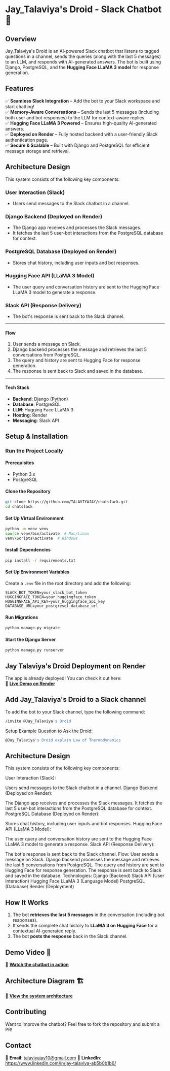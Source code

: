 
# **Jay_Talaviya's Droid - Slack Chatbot** 🤖  

## **Overview**  
Jay_Talaviya's Droid is an AI-powered Slack chatbot that listens to tagged questions in a channel, sends the queries (along with the last 5 messages) to an LLM, and responds with AI-generated answers. The bot is built using Django, PostgreSQL, and the **Hugging Face LLaMA 3 model** for response generation.

## **Features**  
✅ **Seamless Slack Integration** – Add the bot to your Slack workspace and start chatting!  
✅ **Memory-Aware Conversations** – Sends the last 5 messages (including both user and bot responses) to the LLM for context-aware replies.  
✅ **Hugging Face LLaMA 3 Powered** – Ensures high-quality AI-generated answers.  
✅ **Deployed on Render** – Fully hosted backend with a user-friendly Slack authentication page.  
✅ **Secure & Scalable** – Built with Django and PostgreSQL for efficient message storage and retrieval.  

## **Architecture Design**

This system consists of the following key components:

### **User Interaction (Slack)**  
- Users send messages to the Slack chatbot in a channel.

### **Django Backend (Deployed on Render)**  
- The Django app receives and processes the Slack messages.  
- It fetches the last 5 user-bot interactions from the PostgreSQL database for context.

### **PostgreSQL Database (Deployed on Render)**  
- Stores chat history, including user inputs and bot responses.

### **Hugging Face API (LLaMA 3 Model)**  
- The user query and conversation history are sent to the Hugging Face LLaMA 3 model to generate a response.

### **Slack API (Response Delivery)**  
- The bot's response is sent back to the Slack channel.

---

#### **Flow**  
1. User sends a message on Slack.  
2. Django backend processes the message and retrieves the last 5 conversations from PostgreSQL.  
3. The query and history are sent to Hugging Face for response generation.  
4. The response is sent back to Slack and saved in the database.

---

#### **Tech Stack**  
- **Backend**: Django (Python)  
- **Database**: PostgreSQL  
- **LLM**: Hugging Face LLaMA 3  
- **Hosting**: Render  
- **Messaging**: Slack API

## **Setup & Installation**  

### **Run the Project Locally**  
#### **Prerequisites**  
- Python 3.x  
- PostgreSQL  

#### **Clone the Repository**  
```sh
git clone https://github.com/TALAVIYAJAY/chatslack.git
cd chatslack
```

#### **Set Up Virtual Environment**  
```sh
python -m venv venv
source venv/bin/activate  # Mac/Linux
venv\Scripts\activate  # Windows
```

#### **Install Dependencies**  
```sh
pip install -r requirements.txt
```

#### **Set Up Environment Variables**  
Create a `.env` file in the root directory and add the following:  
```env
SLACK_BOT_TOKEN=your_slack_bot_token
HUGGINGFACE_TOKEN=your_huggingface_token
HUGGINGFACE_API_KEY=your_huggingface_api_key
DATABASE_URL=your_postgresql_database_url
```

#### **Run Migrations**  
```sh
python manage.py migrate
```

#### **Start the Django Server**  
```sh
python manage.py runserver
```

## **Jay Talaviya's Droid Deployment on Render**  
The app is already deployed! You can check it out here:  
📌 **[Live Demo on Render](https://chat-slack-live.onrender.com/)**  

## **Add Jay_Talaviya's Droid to a Slack channel**  
To add the bot to your Slack channel, type the following command: 
```sh
/invite @Jay_Talaviya's Droid
```
Setup Example Question to Ask the Droid: 
```sh
@Jay_Talaviya's Droid explain Law of Thermodynamics
```

## **Architecture Design**  
This system consists of the following key components:

User Interaction (Slack):

Users send messages to the Slack chatbot in a channel.
Django Backend (Deployed on Render):

The Django app receives and processes the Slack messages.
It fetches the last 5 user-bot interactions from the PostgreSQL database for context.
PostgreSQL Database (Deployed on Render):

Stores chat history, including user inputs and bot responses.
Hugging Face API (LLaMA 3 Model):

The user query and conversation history are sent to the Hugging Face LLaMA 3 model to generate a response.
Slack API (Response Delivery):

The bot's response is sent back to the Slack channel.
Flow:
User sends a message on Slack.
Django backend processes the message and retrieves the last 5 conversations from PostgreSQL.
The query and history are sent to Hugging Face for response generation.
The response is sent back to Slack and saved in the database.
Technologies:
Django (Backend)
Slack API (User Interaction)
Hugging Face LLaMA 3 (Language Model)
PostgreSQL (Database)
Render (Deployment)

## **How It Works**  
1. The bot **retrieves the last 5 messages** in the conversation (including bot responses).  
2. It sends the complete chat history to **LLaMA 3 on Hugging Face** for a contextual AI-generated reply.  
3. The bot **posts the response** back in the Slack channel.  

## **Demo Video 🎥**  
📌 **[Watch the chatbot in action](INSERT_VIDEO_DEMO_LINK_HERE)**  

## **Architecture Diagram 🏗️**  
📌 **[View the system architecture](INSERT_ARCHITECTURE_DIAGRAM_LINK_HERE)**  

## **Contributing**  
Want to improve the chatbot? Feel free to fork the repository and submit a PR!  

## **Contact**  
📧 **Email**: talaviyajay10@gmail.com 
🔗 **LinkedIn**: https://www.linkedin.com/in/jay-talaviya-ab5b0b1b6/ 



